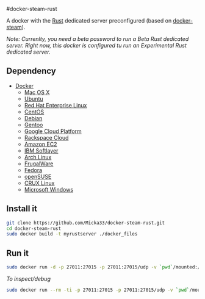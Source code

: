 #docker-steam-rust

A docker with the [Rust](http://store.steampowered.com/app/252490/) dedicated server preconfigured (based on [docker-steam](https://github.com/Micka33/docker-steam)).  

*Note: Currenlty, you need a beta password to run a Beta Rust dedicated server.*
*Right now, this docker is configured tu run an Experimental Rust dedicated server.*

## Dependency

- [Docker](https://www.docker.com/)  
  - [Mac OS X](https://docs.docker.com/installation/mac/)  
  - [Ubuntu](https://docs.docker.com/installation/ubuntulinux/)  
  - [Red Hat Enterprise Linux](https://docs.docker.com/installation/rhel/)
  - [CentOS](https://docs.docker.com/installation/centos/)
  - [Debian](https://docs.docker.com/installation/debian/)
  - [Gentoo](https://docs.docker.com/installation/gentoolinux/)
  - [Google Cloud Platform](https://docs.docker.com/installation/google/)
  - [Rackspace Cloud](https://docs.docker.com/installation/rackspace/)
  - [Amazon EC2](https://docs.docker.com/installation/amazon/)
  - [IBM Softlayer](https://docs.docker.com/installation/softlayer/)
  - [Arch Linux](https://docs.docker.com/installation/archlinux/)
  - [FrugalWare](https://docs.docker.com/installation/frugalware/)
  - [Fedora](https://docs.docker.com/installation/fedora/)
  - [openSUSE](https://docs.docker.com/installation/openSUSE/)
  - [CRUX Linux](https://docs.docker.com/installation/cruxlinux/)
  - [Microsoft Windows](https://docs.docker.com/installation/windows/)


## Install it

```bash
git clone https://github.com/Micka33/docker-steam-rust.git
cd docker-steam-rust
sudo docker build -t myrustserver ./docker_files
```

## Run it

```bash
sudo docker run -d -p 27011:27015 -p 27011:27015/udp -v `pwd`/mounted:/root/mounted myrustserver
```

*To inspect/debug*
```bash
sudo docker run --rm -ti -p 27011:27015 -p 27011:27015/udp -v `pwd`/mounted:/root/mounted myrustserver /sbin/my_init  -- bash -l
```